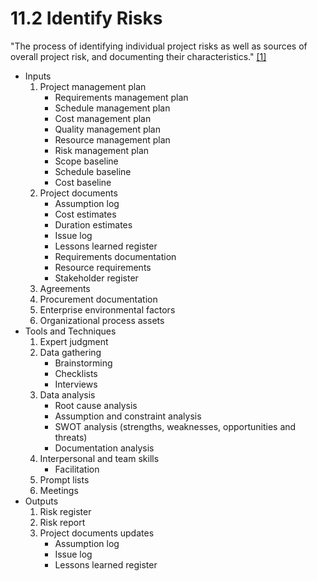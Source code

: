 # 11.2 Identify Risks

"The process of identifying individual project risks as well as sources of
overall project risk, and documenting their characteristics."
[[1]](../../home.md#references)

- Inputs
  1. Project management plan
     - Requirements management plan
     - Schedule management plan
     - Cost management plan
     - Quality management plan
     - Resource management plan
     - Risk management plan
     - Scope baseline
     - Schedule baseline
     - Cost baseline
  2. Project documents
     - Assumption log
     - Cost estimates
     - Duration estimates
     - Issue log
     - Lessons learned register
     - Requirements documentation
     - Resource requirements
     - Stakeholder register
  3. Agreements
  4. Procurement documentation
  5. Enterprise environmental factors
  6. Organizational process assets
- Tools and Techniques
  1. Expert judgment
  2. Data gathering
     - Brainstorming
     - Checklists
     - Interviews
  3. Data analysis
     - Root cause analysis
     - Assumption and constraint analysis
     - SWOT analysis (strengths, weaknesses, opportunities and threats)
     - Documentation analysis
  4. Interpersonal and team skills
     - Facilitation
  5. Prompt lists
  6. Meetings
- Outputs
  1. Risk register
  2. Risk report
  3. Project documents updates
     - Assumption log
     - Issue log
     - Lessons learned register
